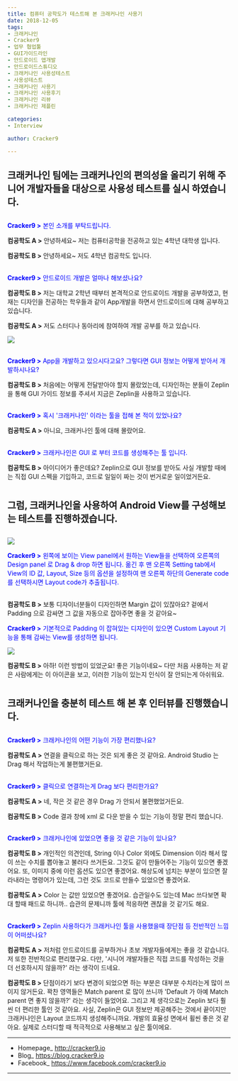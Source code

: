 ```yaml
---
title: 컴퓨터 공학도가 테스트해 본 크래커나인 사용기
date: 2018-12-05
tags: 
- 크래커나인
- Cracker9
- 업무 협업툴
- GUI가이드라인
- 안드로이드 앱개발
- 안드로이드스튜디오
- 크래커나인 사용성테스트
- 사용성테스트
- 크래커나인 사용기
- 크래커나인 사용후기
- 크래커나인 리뷰
- 크래커나인 제플린

categories:
- Interview

author: Cracker9

---
```


## **크래커나인 팀에는 크래커나인의 편의성을 올리기 위해 주니어 개발자들을 대상으로 사용성 테스트를 실시 하였습니다.**

##  

<span style="color:blue">**Cracker9 >** 본인 소개를 부탁드립니다.

**컴공학도 A >** 안녕하세요~ 저는 컴퓨터공학을 전공하고 있는 4학년 대학생 입니다.

**컴공학도 B >** 안녕하세요~ 저도 4학년 컴공학도 입니다.

##  

<span style="color:blue">**Cracker9 >** 안드로이드 개발은 얼마나 해보셨나요?

**컴공학도 B >** 저는 대학교 2학년 때부터 본격적으로 안드로이드 개발을 공부하였고, 현재는 디자인을 전공하는 학우들과 같이 App개발을 하면서 안드로이드에 대해 공부하고 있습니다.

**컴공학도 A >** 저도 스터디나 동아리에 참여하여 개발 공부를 하고 있습니다.

![](/img/Univ_Interview/0.png)

##  

<span style="color:blue">**Cracker9 >** App을 개발하고 있으시다고요? 그렇다면 GUI 정보는 어떻게 받아서 개발하시나요?

**컴공학도 B >** 처음에는 어떻게 전달받아야 할지 몰랐었는데, 디자인하는 분들이 Zeplin을 통해 GUI 가이드 정보를 주셔서 지금은 Zeplin을 사용하고 있습니다.

##  

<span style="color:blue">**Cracker9 >** 혹시 '크래커나인' 이라는 툴을 접해 본 적이 있었나요?

**컴공학도 A >** 아니요, 크래커나인 툴에 대해 몰랐어요.

##  

<span style="color:blue">**Cracker9 >** 크래커나인은 GUI 로 부터 코드를 생성해주는 툴 입니다.

**컴공학도 B >** 아이디어가 좋은데요? Zeplin으로 GUI 정보를 받아도 사실 개발할 때에는 직접 GUI 스펙을 기입하고, 코드로 일일이 짜는 것이 번거로운 일이었거든요.

#   

## **그럼, 크래커나인을 사용하여 Android View를 구성해보는 테스트를 진행하겠습니다.**
##   

![](/img/Univ_Interview/1.png)

<span style="color:blue">**Cracker9 >** 왼쪽에 보이는 View panel에서 원하는 View들을 선택하여 오른쪽의 Design panel 로 Drag & drop 하면 됩니다. 옮긴 후 맨 오른쪽 Setting tab에서 View의 ID 값, Layout, Size 등의 옵션을 설정하여 맨 오른쪽 하단의 Generate code를 선택하시면 Layout code가 추출됩니다.

##  

**컴공학도 B >** 보통 디자이너분들이 디자인하면 Margin 값이 있잖아요? 겉에서 Padding 으로 감싸면 그 값을 자동으로 잡아주면 좋을 것 같아요~

<span style="color:blue">**Cracker9 >** 기본적으로 Padding 이 잡혀있는 디자인이 있으면 Custom Layout 기능을 통해 감싸는 View를 생성하면 됩니다.

![](/img/Univ_Interview/2.gif)

**컴공학도 B >** 아하! 이런 방법이 있었군요! 좋은 기능이네요~ 다만 처음 사용하는 저 같은 사람에게는 이 아이콘을 보고, 이러한 기능이 있는지 인식이 잘 안되는게 아쉬워요.

#   

## **크래커나인을 충분히 테스트 해 본 후 인터뷰를 진행했습니다.**
##   
<span style="color:blue">**Cracker9 >** 크래커나인의 어떤 기능이 가장 편리했나요?

**컴공학도 A >** 연결을 클릭으로 하는 것은 되게 좋은 것 같아요. Android Studio 는 Drag 해서 작업하는게 불편했거든요.

##  

<span style="color:blue">**Cracker9 >** 클릭으로 연결하는게 Drag 보다 편리한가요?

**컴공학도 A >** 네, 작은 것 같은 경우 Drag 가 안되서 불편했었거든요.

**컴공학도 B >** Code 결과 창에 xml 로 다운 받을 수 있는 기능이 정말 편리 했습니다.

##  

<span style="color:blue">**Cracker9 >** 크래커나인에 있었으면 좋을 것 같은 기능이 있나요?

**컴공학도 B >** 개인적인 의견인데, String 이나 Color 외에도 Dimension 이라 해서 많이 쓰는 수치를 뽑아놓고 불러다 쓰거든요. 그것도 같이 만들어주는 기능이 있으면 좋겠어요. 또, 이미지 중에 이런 옵션도 있으면 좋겠어요. 해상도에 넘치는 부분이 있으면 잘라내라는 명령어가 있는데, 그런 것도 코드로 만들수 있었으면 좋겠어요.

**컴공학도 A >** Color 는 값만 있었으면 좋겠어요. 습관일수도 있는데 Mac 쓰다보면 확대 할때 패드로 하니까.. 습관의 문제니까 툴에 적응하면 괜찮을 것 같기도 해요.

##  

<span style="color:blue">**Cracker9 >** Zeplin 사용하다가 크래커나인 툴을 사용했을때 장단점 등 전반적인 느낌이 어떠셨나요?

**컴공학도 A >** 저처럼 안드로이드를 공부하거나 초보 개발자들에게는 좋을 것 같습니다. 저 또한 전반적으로 편리했구요. 다만, '시니어 개발자들은 직접 코드를 작성하는 것을 더 선호하시지 않을까?' 라는 생각이 드네요.

**컴공학도 B >** 단점이라기 보다 변경이 되었으면 하는 부분은 대부분 수치라는게 많이 쓰이지 않거든요. 꽉찬 영역들은 Match parent 로 많이 쓰니까 'Default 가 아예 Match parent 면 좋지 않을까?' 라는 생각이 들었어요. 그리고 제 생각으로는 Zeplin 보다 훨씬 더 편리한 툴인 것 같아요. 사실, Zeplin은 GUI 정보만 제공해주는 것에서 끝이지만 크래커나인은 Layout 코드까지 생성해주니까요. 개발의 효율성 면에서 휠씬 좋은 것 같아요. 실제로 스터디할 때 적극적으로 사용해보고 싶은 툴이에요.

_____

* Homepage_ http://cracker9.io
* Blog_ https://blog.cracker9.io
* Facebook_ https://www.facebook.com/cracker9.io
_____
